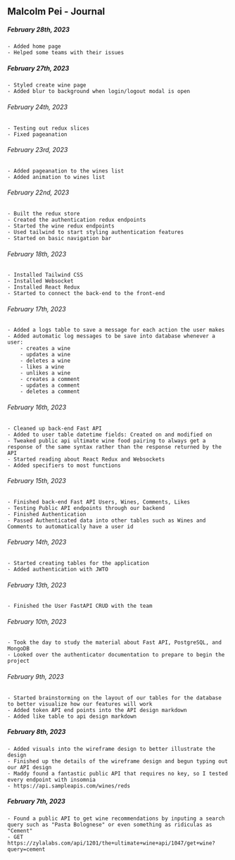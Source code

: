 ## Malcolm Pei - Journal


##### February 28th, 2023
```
- Added home page
- Helped some teams with their issues
```
##### February 27th, 2023
```
- Styled create wine page
- Added blur to background when login/logout modal is open
```
###### February 24th, 2023
```
- Testing out redux slices
- Fixed pageanation
```
###### February 23rd, 2023
```
- Added pageanation to the wines list
- Added animation to wines list
```
###### February 22nd, 2023
```
- Built the redux store
- Created the authentication redux endpoints
- Started the wine redux endpoints
- Used tailwind to start styling authentication features
- Started on basic navigation bar
```
###### February 18th, 2023
```
- Installed Tailwind CSS
- Installed Websocket
- Installed React Redux
- Started to connect the back-end to the front-end
```
###### February 17th, 2023
```
- Added a logs table to save a message for each action the user makes
- Added automatic log messages to be save into database whenever a user:
    - creates a wine
    - updates a wine
    - deletes a wine
    - likes a wine
    - unlikes a wine
    - creates a comment
    - updates a comment
    - deletes a comment
```
###### February 16th, 2023
```
- Cleaned up back-end Fast API
- Added to user table datetime fields: Created on and modified on
- Tweaked public api ultimate wine food pairing to always get a response of the same syntax rather than the response returned by the API
- Started reading about React Redux and Websockets
- Added specifiers to most functions
```
###### February 15th, 2023
```
- Finished back-end Fast API Users, Wines, Comments, Likes
- Testing Public API endpoints through our backend
- Finished Authentication
- Passed Authenticated data into other tables such as Wines and Comments to automatically have a user id
```
###### February 14th, 2023
```
- Started creating tables for the application
- Added authentication with JWTO
```
###### February 13th, 2023
```
- Finished the User FastAPI CRUD with the team
```
###### February 10th, 2023
```
- Took the day to study the material about Fast API, PostgreSQL, and MongoDB
- Looked over the authenticator documentation to prepare to begin the project
```
###### February 9th, 2023
```
- Started brainstorming on the layout of our tables for the database to better visualize how our features will work
- Added token API end points into the API design markdown
- Added like table to api design markdown
```
##### February 8th, 2023
```
- Added visuals into the wireframe design to better illustrate the design
- Finished up the details of the wireframe design and begun typing out our API design
- Maddy found a fantastic public API that requires no key, so I tested every endpoint with insomnia
- https://api.sampleapis.com/wines/reds
```
##### February 7th, 2023
```
- Found a public API to get wine recommendations by inputing a search query such as "Pasta Bolognese" or even something as ridiculas as "Cement"
- GET https://zylalabs.com/api/1201/the+ultimate+wine+api/1047/get+wine?query=cement
```
